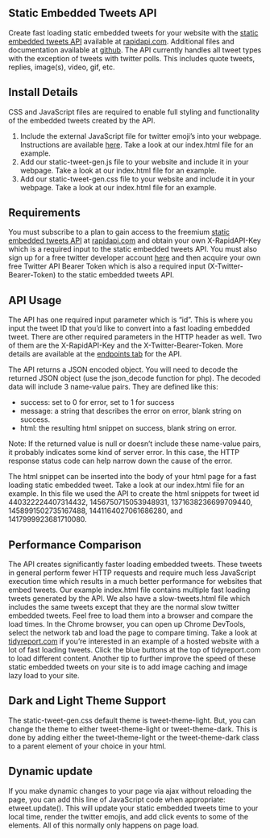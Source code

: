 

## Static Embedded Tweets API

Create fast loading static embedded tweets for your website with the [static embedded tweets API](https://rapidapi.com/tidyreport/api/static-embedded-tweets/details) available at [rapidapi.com](https://rapidapi.com/).  Additional files and documentation available at [github](https://github.com/tidyreport/static-embedded-tweets).  The API currently handles all tweet types with the exception of tweets with twitter polls.  This includes quote tweets, replies, image(s), video, gif, etc.


## Install Details

CSS and JavaScript files are required to enable full styling and functionality of the embedded tweets created by the API.



1. Include the external JavaScript file for twitter emoji’s into your webpage. Instructions are available [here](https://github.com/twitter/twemoji). Take a look at our index.html file for an example.
2. Add our static-tweet-gen.js file to your website and include it in your webpage. Take a look at our index.html file for an example.
3. Add our static-tweet-gen.css file to your website and include it in your webpage. Take a look at our index.html file for an example.


## Requirements

You must subscribe to a plan to gain access to the freemium [static embedded tweets API](https://rapidapi.com/tidyreport/api/static-embedded-tweets/details) at [rapidapi.com](https://rapidapi.com/) and obtain your own X-RapidAPI-Key which is a required input to the static embedded tweets API. You must also sign up for a free twitter developer account [here](https://developer.twitter.com/en/apply-for-access) and then acquire your own free Twitter API Bearer Token which is also a required input (X-Twitter-Bearer-Token) to the static embedded tweets API.


## API Usage

The API has one required input parameter which is “id”.  This is where you input the tweet ID that you’d like to convert into a fast loading embedded tweet.  There are other required parameters in the HTTP header as well.  Two of them are the X-RapidAPI-Key and the X-Twitter-Bearer-Token.  More details are available at the [endpoints tab](https://rapidapi.com/tidyreport/api/static-embedded-tweets/) for the API.

The API returns a JSON encoded object. You will need to decode the returned JSON object (use the json_decode function for php). The decoded data will include 3 name-value pairs. They are defined like this:



* success: set to 0 for error, set to 1 for success
* message: a string that describes the error on error, blank string on success.
* html: the resulting html snippet on success, blank string on error.

Note:  If the returned value is null or doesn’t include these name-value pairs, it probably indicates some kind of server error.  In this case, the HTTP response status code can help narrow down the cause of the error.

The html snippet can be inserted into the body of your html page for a fast loading static embedded tweet. Take a look at our index.html file for an example. In this file we used the API to create the html snippets for tweet id 440322224407314432, 1456750715053948931, 1371638236699709440, 1458991502735167488, 1441164027061686280, and 1417999923681710080.


## Performance Comparison

The API creates significantly faster loading embedded tweets.  These tweets in general perform fewer HTTP requests and require much less JavaScript execution time which results in a much better performance for websites that embed tweets.  Our example index.html file contains multiple fast loading tweets generated by the API.  We also have a slow-tweets.html file which includes the same tweets except that they are the normal slow twitter embedded tweets.  Feel free to load them into a browser and compare the load times.  In the Chrome browser, you can open up Chrome DevTools, select the network tab and load the page to compare timing.  Take a look at [tidyreport.com](https://www.tidyreport.com/) if you’re interested in an example of a hosted website with a lot of fast loading tweets.  Click the blue buttons at the top of tidyreport.com to load different content.  Another tip to further improve the speed of these static embedded tweets on your site is to add image caching and image lazy load to your site.


## Dark and Light Theme Support

The static-tweet-gen.css default theme is tweet-theme-light. But, you can change the theme to either tweet-theme-light or tweet-theme-dark. This is done by adding either the tweet-theme-light or the tweet-theme-dark class to a parent element of your choice in your html.


## Dynamic update

If you make dynamic changes to your page via ajax without reloading the page, you can add this line of JavaScript code when appropriate: etweet.update(). This will update your static embedded tweets time to your local time, render the twitter emojis, and add click events to some of the elements. All of this normally only happens on page load.

